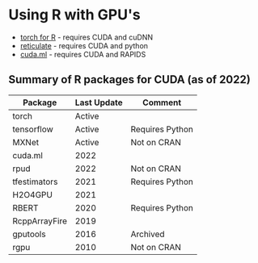 # Using R with GPU's

* [torch for R](https://torch.mlverse.org/) - requires CUDA and cuDNN
* [reticulate](https://rstudio.github.io/reticulate/) - requires CUDA and python
* [cuda.ml](https://github.com/mlverse/cuda.ml) - requires CUDA and RAPIDS

## Summary of R packages for CUDA (as of 2022)

| Package       | Last Update | Comment         |
|---------------|-------------|-----------------|
| torch         | Active      |                 |
| tensorflow    | Active      | Requires Python |
| MXNet         | Active      | Not on CRAN     |
| cuda.ml       | 2022        |                 |
| rpud          | 2022        | Not on CRAN     |
| tfestimators  | 2021        | Requires Python |
| H2O4GPU       | 2021        |                 |
| RBERT         | 2020        | Requires Python |
| RcppArrayFire | 2019        |                 |
| gputools      | 2016        | Archived        |
| rgpu          | 2010        | Not on CRAN     |
